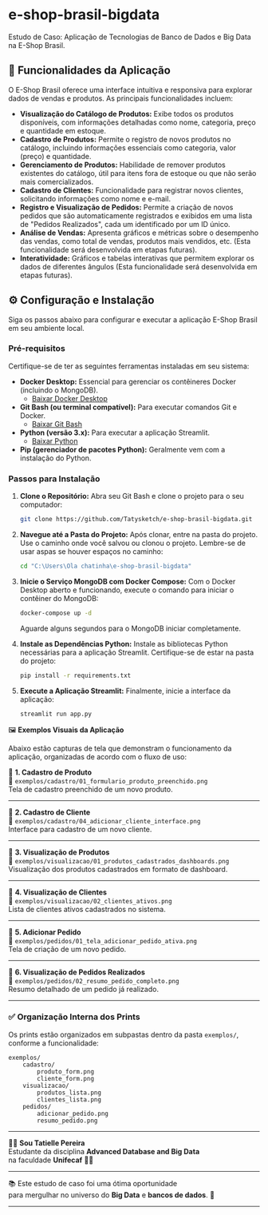 # e-shop-brasil-bigdata 
Estudo de Caso: Aplicação de Tecnologias de Banco de Dados e Big Data na E-Shop Brasil.

## 🚀 Funcionalidades da Aplicação

O E-Shop Brasil oferece uma interface intuitiva e responsiva para explorar dados de vendas e produtos. As principais funcionalidades incluem:

* **Visualização do Catálogo de Produtos:** Exibe todos os produtos disponíveis, com informações detalhadas como nome, categoria, preço e quantidade em estoque.
* **Cadastro de Produtos:** Permite o registro de novos produtos no catálogo, incluindo informações essenciais como categoria, valor (preço) e quantidade.
* **Gerenciamento de Produtos:** Habilidade de remover produtos existentes do catálogo, útil para itens fora de estoque ou que não serão mais comercializados.
* **Cadastro de Clientes:** Funcionalidade para registrar novos clientes, solicitando informações como nome e e-mail.
* **Registro e Visualização de Pedidos:** Permite a criação de novos pedidos que são automaticamente registrados e exibidos em uma lista de "Pedidos Realizados", cada um identificado por um ID único.
* **Análise de Vendas:** Apresenta gráficos e métricas sobre o desempenho das vendas, como total de vendas, produtos mais vendidos, etc. (Esta funcionalidade será desenvolvida em etapas futuras).
* **Interatividade:** Gráficos e tabelas interativas que permitem explorar os dados de diferentes ângulos (Esta funcionalidade será desenvolvida em etapas futuras).

## ⚙️ Configuração e Instalação

Siga os passos abaixo para configurar e executar a aplicação E-Shop Brasil em seu ambiente local.

### Pré-requisitos

Certifique-se de ter as seguintes ferramentas instaladas em seu sistema:

* **Docker Desktop:** Essencial para gerenciar os contêineres Docker (incluindo o MongoDB).
    * [Baixar Docker Desktop](https://www.docker.com/products/docker-desktop/)
* **Git Bash (ou terminal compatível):** Para executar comandos Git e Docker.
    * [Baixar Git Bash](https://git-scm.com/downloads)
* **Python (versão 3.x):** Para executar a aplicação Streamlit.
    * [Baixar Python](https://www.python.org/downloads/)
* **Pip (gerenciador de pacotes Python):** Geralmente vem com a instalação do Python.

### Passos para Instalação

1.  **Clone o Repositório:**
    Abra seu Git Bash e clone o projeto para o seu computador:
    ```bash
    git clone https://github.com/Tatysketch/e-shop-brasil-bigdata.git
    ```

2.  **Navegue até a Pasta do Projeto:**
    Após clonar, entre na pasta do projeto. Use o caminho onde você salvou ou clonou o projeto. Lembre-se de usar aspas se houver espaços no caminho:
    ```bash
    cd "C:\Users\Ola chatinha\e-shop-brasil-bigdata"
    ```

3.  **Inicie o Serviço MongoDB com Docker Compose:**
    Com o Docker Desktop aberto e funcionando, execute o comando para iniciar o contêiner do MongoDB:
    ```bash
    docker-compose up -d
    ```
    Aguarde alguns segundos para o MongoDB iniciar completamente.

4.  **Instale as Dependências Python:**
    Instale as bibliotecas Python necessárias para a aplicação Streamlit. Certifique-se de estar na pasta do projeto:
    ```bash
    pip install -r requirements.txt
    ```

5.  **Execute a Aplicação Streamlit:**
    Finalmente, inicie a interface da aplicação:
    ```bash
    streamlit run app.py
    ```
 🖼️ **Exemplos Visuais da Aplicação**

Abaixo estão capturas de tela que demonstram o funcionamento da aplicação, organizadas de acordo com o fluxo de uso:

🔹 **1. Cadastro de Produto**  
📂 `exemplos/cadastro/01_formulario_produto_preenchido.png`  
Tela de cadastro preenchido de um novo produto.

---

🔹 **2. Cadastro de Cliente**  
📂 `exemplos/cadastro/04_adicionar_cliente_interface.png`  
Interface para cadastro de um novo cliente.

---

🔹 **3. Visualização de Produtos**  
📂 `exemplos/visualizacao/01_produtos_cadastrados_dashboards.png`  
Visualização dos produtos cadastrados em formato de dashboard.

---

🔹 **4. Visualização de Clientes**  
📂 `exemplos/visualizacao/02_clientes_ativos.png`  
Lista de clientes ativos cadastrados no sistema.

---

🔹 **5. Adicionar Pedido**  
📂 `exemplos/pedidos/01_tela_adicionar_pedido_ativa.png`  
Tela de criação de um novo pedido.

---

🔹 **6. Visualização de Pedidos Realizados**  
📂 `exemplos/pedidos/02_resumo_pedido_completo.png`  
Resumo detalhado de um pedido já realizado.

---


### ✅ Organização Interna dos Prints

Os prints estão organizados em subpastas dentro da pasta `exemplos/`, conforme a funcionalidade:
```
exemplos/
    cadastro/
        produto_form.png
        cliente_form.png
    visualizacao/
        produtos_lista.png
        clientes_lista.png
    pedidos/
        adicionar_pedido.png
        resumo_pedido.png
```

---

👩‍💻 **Sou Tatielle Pereira**  
Estudante da disciplina **Advanced Database and Big Data**  
na faculdade **Unifecaf** 🚀💙  

---

📚 Este estudo de caso foi uma ótima oportunidade  
para mergulhar no universo do **Big Data** e **bancos de dados**. 🚀

---


